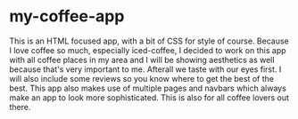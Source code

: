 # my-coffee-app
This is an HTML focused app, 
with a bit of CSS for style of course.
Because I love coffee so much, especially
iced-coffee, I decided to work on 
this app with all coffee places in my
area and I will be showing aesthetics
as well because that's very important
to me. 
Afterall we taste with our eyes
first. 
I will also include some reviews so you know where to get the best of the best.
This app also makes use of
multiple pages and navbars which always
make an app to look more sophisticated.
This is also for all coffee lovers out there.
